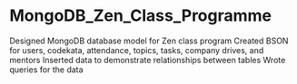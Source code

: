# MongoDB_Zen_Class_Programme
Designed MongoDB database model for Zen class program
Created BSON for users, codekata, attendance, topics, tasks, company drives, and mentors
Inserted data to demonstrate relationships between tables
Wrote queries for the data
